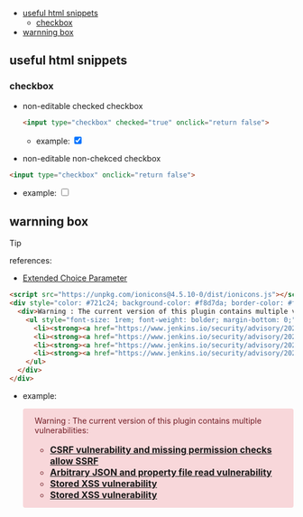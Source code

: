 <!-- START doctoc generated TOC please keep comment here to allow auto update -->
<!-- DON'T EDIT THIS SECTION, INSTEAD RE-RUN doctoc TO UPDATE -->

- [useful html snippets](#useful-html-snippets)
  - [checkbox](#checkbox)
- [warnning box](#warnning-box)

<!-- END doctoc generated TOC please keep comment here to allow auto update -->



## useful html snippets

### checkbox
- non-editable checked checkbox
  ```html
  <input type="checkbox" checked="true" onclick="return false">
  ```
  - example: <input type="checkbox" checked="true" onclick="return false">

- non-editable non-chekced checkbox
```html
<input type="checkbox" onclick="return false">
```
  - example: <input type="checkbox" onclick="return false">

## warnning box

> [!TIP]
> references:
> - [Extended Choice Parameter](https://plugins.jenkins.io/extended-choice-parameter/)

```html
<script src="https://unpkg.com/ionicons@4.5.10-0/dist/ionicons.js"></script>
<div style="color: #721c24; background-color: #f8d7da; border-color: #f5c6cb; min-height: 4rem; padding-left: 3rem; position: relative; padding: 0.75rem 1.25rem; margin-bottom: 1rem; border: 1px solid transparent; border-radius: 0.25rem;">
  <div>Warning : The current version of this plugin contains multiple vulnerabilities:
    <ul style="font-size: 1rem; font-weight: bolder; margin-bottom: 0;">
      <li><strong><a href="https://www.jenkins.io/security/advisory/2022-03-15/#SECURITY-1350">CSRF vulnerability and missing permission checks allow SSRF</a></strong></li>
      <li><strong><a href="https://www.jenkins.io/security/advisory/2022-03-15/#SECURITY-1351">Arbitrary JSON and property file read vulnerability</a></strong></li>
      <li><strong><a href="https://www.jenkins.io/security/advisory/2022-03-15/#SECURITY-2232">Stored XSS vulnerability</a></strong></li>
      <li><strong><a href="https://www.jenkins.io/security/advisory/2022-04-12/#SECURITY-2617">Stored XSS vulnerability</a></strong></li>
    </ul>
  </div>
</div>
```

- example: <br>

  <script src="https://unpkg.com/ionicons@4.5.10-0/dist/ionicons.js"></script>
  <div style="color: #721c24; background-color: #f8d7da; border-color: #f5c6cb; min-height: 4rem; padding-left: 3rem; position: relative; padding: 0.75rem 1.25rem; margin-bottom: 1rem; border: 1px solid transparent; border-radius: 0.25rem;">
    <div>Warning : The current version of this plugin contains multiple vulnerabilities:
      <ul style="font-size: 1rem; font-weight: bolder; margin-bottom: 0;">
        <li><strong><a href="https://www.jenkins.io/security/advisory/2022-03-15/#SECURITY-1350">CSRF vulnerability and missing permission checks allow SSRF</a></strong></li>
        <li><strong><a href="https://www.jenkins.io/security/advisory/2022-03-15/#SECURITY-1351">Arbitrary JSON and property file read vulnerability</a></strong></li>
        <li><strong><a href="https://www.jenkins.io/security/advisory/2022-03-15/#SECURITY-2232">Stored XSS vulnerability</a></strong></li>
        <li><strong><a href="https://www.jenkins.io/security/advisory/2022-04-12/#SECURITY-2617">Stored XSS vulnerability</a></strong></li>
      </ul>
    </div>
  </div>
